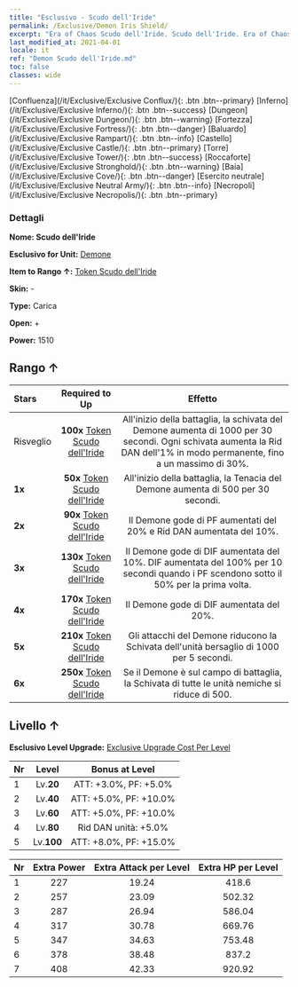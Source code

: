```yaml
---
title: "Esclusivo - Scudo dell'Iride"
permalink: /Exclusive/Demon Iris Shield/
excerpt: "Era of Chaos Scudo dell'Iride. Scudo dell'Iride. Era of Chaos Esclusivo Scudo dell'Iride. Demone Esclusivo."
last_modified_at: 2021-04-01
locale: it
ref: "Demon Scudo dell'Iride.md"
toc: false
classes: wide
---
```

 [Confluenza](/it/Exclusive/Exclusive Conflux/){: .btn .btn--primary} [Inferno](/it/Exclusive/Exclusive Inferno/){: .btn .btn--success} [Dungeon](/it/Exclusive/Exclusive Dungeon/){: .btn .btn--warning} [Fortezza](/it/Exclusive/Exclusive Fortress/){: .btn .btn--danger} [Baluardo](/it/Exclusive/Exclusive Rampart/){: .btn .btn--info} [Castello](/it/Exclusive/Exclusive Castle/){: .btn .btn--primary} [Torre](/it/Exclusive/Exclusive Tower/){: .btn .btn--success} [Roccaforte](/it/Exclusive/Exclusive Stronghold/){: .btn .btn--warning} [Baia](/it/Exclusive/Exclusive Cove/){: .btn .btn--danger} [Esercito neutrale](/it/Exclusive/Exclusive Neutral Army/){: .btn .btn--info} [Necropoli](/it/Exclusive/Exclusive Necropolis/){: .btn .btn--primary} 

### Dettagli
 **Nome: Scudo dell'Iride** 

 **Esclusivo for Unit:** [Demone](/it/units/Demon/) 

 **Item to Rango ↑:** [Token Scudo dell'Iride](/it/Items/con_913/)

 **Skin:** -

 **Type:** Carica

 **Open:** +

 **Power:** 1510

## Rango ↑

  |     Stars    |  Required to Up | Effetto |
  |:-------------|:---------------:|:---------------:|
  |  Risveglio  | **100x** [Token Scudo dell'Iride](/it/Items/con_913/) | All'inizio della battaglia, la schivata del Demone aumenta di 1000 per 30 secondi. Ogni schivata aumenta la Rid DAN dell'1% in modo permanente, fino a un massimo di 30%. |
  | **1x** <i class="fas fa-star"/> | **50x** [Token Scudo dell'Iride](/it/Items/con_913/) | All'inizio della battaglia, la Tenacia del Demone aumenta di 500 per 30 secondi. |
  | **2x** <i class="fas fa-star"/> | **90x** [Token Scudo dell'Iride](/it/Items/con_913/) | Il Demone gode di PF aumentati del 20% e Rid DAN aumentata del 10%. |
  | **3x** <i class="fas fa-star"/> | **130x** [Token Scudo dell'Iride](/it/Items/con_913/) | Il Demone gode di DIF aumentata del 10%. DIF aumentata del 100% per 10 secondi quando i PF scendono sotto il 50% per la prima volta. |
  | **4x** <i class="fas fa-star"/> | **170x** [Token Scudo dell'Iride](/it/Items/con_913/) | Il Demone gode di DIF aumentata del 20%. |
  | **5x** <i class="fas fa-star"/> | **210x** [Token Scudo dell'Iride](/it/Items/con_913/) | Gli attacchi del Demone riducono la Schivata dell'unità bersaglio di 1000 per 5 secondi. |
  | **6x** <i class="fas fa-star"/> | **250x** [Token Scudo dell'Iride](/it/Items/con_913/) | Se il Demone è sul campo di battaglia, la Schivata di tutte le unità nemiche si riduce di 500. |


## Livello ↑
 **Esclusivo Level Upgrade:** [Exclusive Upgrade Cost Per Level](/Exclusive/ExclusiveUpgradeCostPerLevel/)

  |  Nr  |   Level  | Bonus at Level |
  |:-----|:--------:|:--------------:|
  | 1 | Lv.**20** | ATT: +3.0%, PF: +5.0% |
  | 2 | Lv.**40** | ATT: +5.0%, PF: +10.0% |
  | 3 | Lv.**60** | ATT: +5.0%, PF: +10.0% |
  | 4 | Lv.**80** | Rid DAN unità: +5.0% |
  | 5 | Lv.**100** | ATT: +8.0%, PF: +15.0% |


  |  Nr  |  Extra Power | Extra Attack per Level | Extra HP per Level |
  |:-----|:--------:|:--------:|:--------:|
  | 1 | 227 | 19.24 | 418.6 |
  | 2 | 257 | 23.09 | 502.32 |
  | 3 | 287 | 26.94 | 586.04 |
  | 4 | 317 | 30.78 | 669.76 |
  | 5 | 347 | 34.63 | 753.48 |
  | 6 | 378 | 38.48 | 837.2 |
  | 7 | 408 | 42.33 | 920.92 |


